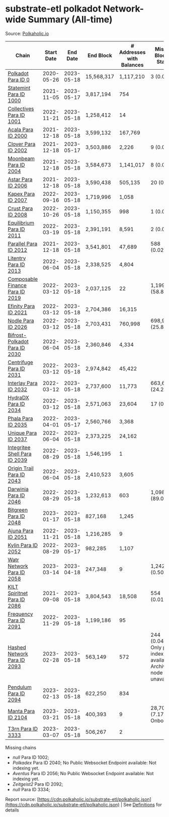 # substrate-etl polkadot Network-wide Summary (All-time)

Source: [Polkaholic.io](https://polkaholic.io)


| Chain            | Start Date | End Date | End Block | # Addresses with Balances | Missing Blocks / Status |
| ---------------- | ---------- | ---------| --------- | ------------------------- | ----------------------- |
| [Polkadot Para ID 0](/polkadot/0-polkadot) | 2020-05-26 | 2023-05-18 | 15,568,317 |  1,117,210 | 3 (0.00%)  |
| [Statemint Para ID 1000](/polkadot/1000-statemint) | 2021-11-05 | 2023-05-17 | 3,817,194 |  754 |    |
| [Collectives Para ID 1001](/polkadot/1001-collectives) | 2022-11-21 | 2023-05-18 | 1,258,412 |  14 |    |
| [Acala Para ID 2000](/polkadot/2000-acala) | 2021-12-18 | 2023-05-18 | 3,599,132 |  167,769 |    |
| [Clover Para ID 2002](/polkadot/2002-clover) | 2021-12-18 | 2023-05-17 | 3,503,886 |  2,226 | 9 (0.00%)  |
| [Moonbeam Para ID 2004](/polkadot/2004-moonbeam) | 2021-12-18 | 2023-05-18 | 3,584,673 |  1,141,017 | 8 (0.00%)  |
| [Astar Para ID 2006](/polkadot/2006-astar) | 2021-12-18 | 2023-05-18 | 3,590,438 |  505,135 | 20 (0.00%)  |
| [Kapex Para ID 2007](/polkadot/2007-kapex) | 2022-09-16 | 2023-05-18 | 1,719,996 |  1,058 |    |
| [Crust Para ID 2008](/polkadot/2008-crust) | 2022-10-26 | 2023-05-18 | 1,150,355 |  998 | 1 (0.00%)  |
| [Equilibrium Para ID 2011](/polkadot/2011-equilibrium) | 2022-03-19 | 2023-05-18 | 2,391,191 |  8,591 | 2 (0.00%)  |
| [Parallel Para ID 2012](/polkadot/2012-parallel) | 2021-12-18 | 2023-05-18 | 3,541,801 |  47,689 | 588 (0.02%)  |
| [Litentry Para ID 2013](/polkadot/2013-litentry) | 2022-06-04 | 2023-05-18 | 2,338,525 |  4,804 |    |
| [Composable Finance Para ID 2019](/polkadot/2019-composable) | 2022-03-12 | 2023-05-18 | 2,037,125 |  22 | 1,199,372 (58.88%)  |
| [Efinity Para ID 2021](/polkadot/2021-efinity) | 2022-03-12 | 2023-05-18 | 2,704,386 |  16,315 |    |
| [Nodle Para ID 2026](/polkadot/2026-nodle) | 2022-03-12 | 2023-05-18 | 2,703,431 |  760,998 | 698,978 (25.86%)  |
| [Bifrost-Polkadot Para ID 2030](/polkadot/2030-bifrost-dot) | 2022-06-04 | 2023-05-18 | 2,360,846 |  4,334 |    |
| [Centrifuge Para ID 2031](/polkadot/2031-centrifuge) | 2022-03-12 | 2023-05-18 | 2,974,842 |  45,422 |    |
| [Interlay Para ID 2032](/polkadot/2032-interlay) | 2022-03-12 | 2023-05-18 | 2,737,600 |  11,773 | 663,696 (24.24%)  |
| [HydraDX Para ID 2034](/polkadot/2034-hydradx) | 2022-03-12 | 2023-05-18 | 2,571,063 |  23,604 | 17 (0.00%)  |
| [Phala Para ID 2035](/polkadot/2035-phala) | 2022-04-01 | 2023-05-17 | 2,560,766 |  3,368 |    |
| [Unique Para ID 2037](/polkadot/2037-unique) | 2022-06-04 | 2023-05-18 | 2,373,225 |  24,162 |    |
| [Integritee Shell Para ID 2039](/polkadot/2039-integritee-shell) | 2022-08-29 | 2023-05-18 | 1,546,195 |  1 |    |
| [Origin Trail Para ID 2043](/polkadot/2043-origintrail) | 2022-06-04 | 2023-05-18 | 2,410,523 |  3,605 |    |
| [Darwinia Para ID 2046](/polkadot/2046-darwinia) | 2022-08-29 | 2023-05-18 | 1,232,613 |  603 | 1,098,047 (89.08%)  |
| [Bitgreen Para ID 2048](/polkadot/2048-bitgreen) | 2023-01-17 | 2023-05-18 | 827,168 |  1,245 |    |
| [Ajuna Para ID 2051](/polkadot/2051-ajuna) | 2022-11-21 | 2023-05-18 | 1,216,285 |  9 |    |
| [Kylin Para ID 2052](/polkadot/2052-kylin) | 2022-08-29 | 2023-05-17 | 982,285 |  1,107 |    |
| [Watr Network Para ID 2058](/polkadot/2058-watr) | 2023-03-14 | 2023-04-18 | 247,348 |  9 | 1,242 (0.50%)  |
| [KILT Spiritnet Para ID 2086](/polkadot/2086-kilt) | 2021-09-08 | 2023-05-18 | 3,804,543 |  18,508 | 554 (0.01%)  |
| [Frequency Para ID 2091](/polkadot/2091-frequency) | 2022-11-29 | 2023-05-18 | 1,199,186 |  95 |    |
| [Hashed Network Para ID 2093](/polkadot/2093-hashed) | 2023-02-28 | 2023-05-18 | 563,149 |  572 | 244 (0.04%) Only partial index available: Archive node unavailable |
| [Pendulum Para ID 2094](/polkadot/2094-pendulum) | 2023-02-13 | 2023-05-18 | 622,250 |  834 |    |
| [Manta Para ID 2104](/polkadot/2104-manta) | 2023-03-21 | 2023-05-18 | 400,393 |  9 | 28,703 (7.17%) Onboarding |
| [T3rn Para ID 3333](/polkadot/3333-t3rn) | 2023-03-07 | 2023-05-18 | 506,267 |  2 |    |

Missing chains


* *null* Para ID 1002; 
* *Polkadex* Para ID 2040; No Public Websocket Endpoint available: Not indexing yet.
* *Aventus* Para ID 2056; No Public Websocket Endpoint available: Not indexing yet.
* *Zeitgeist2* Para ID 2092; 
* *null* Para ID 3334; 

Report source: [https://cdn.polkaholic.io/substrate-etl/polkaholic.json](https://cdn.polkaholic.io/substrate-etl/polkaholic.json) | See [Definitions](/DEFINITIONS.md) for details
